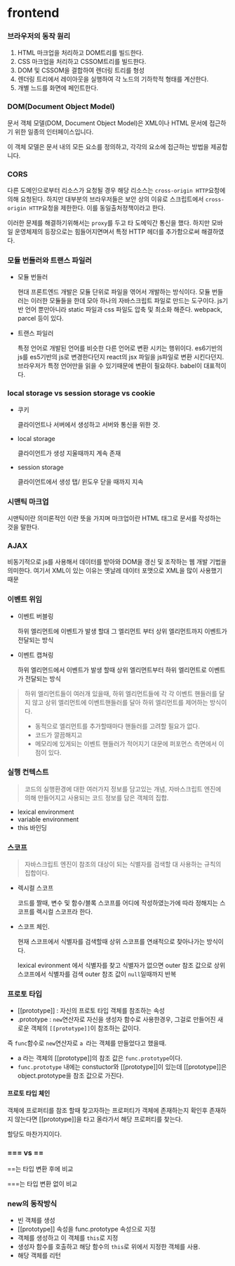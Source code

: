 # frontend

### 브라우저의 동작 원리

1. HTML 마크업을 처리하고 DOM트리를 빌드한다.
2. CSS 마크업을 처리하고 CSSOM트리를 빌드한다.
3. DOM 및 CSSOM을 결합하여 렌더링 트리를 형성
4. 렌더링 트리에서 레이아웃을 실행하여 각 노드의 기하학적 형태를 계산한다.
5. 개별 느드를 화면에 페인트한다.

### DOM(Document Object Model)

문서 객체 모델(DOM, Document Object Model)은 XML이나 HTML 문서에 접근하기 위한 일종의 인터페이스입니다.

이 객체 모델은 문서 내의 모든 요소를 정의하고, 각각의 요소에 접근하는 방법을 제공합니다.

### CORS

다른 도메인으로부터 리소스가 요청될 경우 해당 리소스는 `cross-origin HTTP`요청에 의해 요청된다. 하지만 대부분의 브라우저들은 보안 상의 이유로 스크립트에서 `cross-origin HTTP`요청을 제한한다. 이를 동일출처정책이라고 한다. 

이러한 문제를 해결하기위해서는 `proxy`를 두고 타 도메익간 통신을 했다. 하지만 모바일 운영체제의 등장으로는 힘들어지면며서 특정 HTTP 헤더를 추가함으로써 해결하였다.

### 모듈 번들러와 트랜스 파일러

- 모듈 번들러

  현대 프론트엔드 개발은 모듈 단위로 파일을 엮어서 개발하는 방식이다. 모듈 번들러는 이러한 모듈들을 한데 모아 하나의 자바스크립트 파일로 만드는 도구이다. js기반 언어 뿐만아니라 static 파일과 css 파일도 압축 및 최소화 해준다. webpack, parcel 등이 있다.

- 트랜스 파일러

  특정 언어로 개발된 언어를 비슷한 다른 언어로 변환 시키는 행위이다. es6기반의 js를 es5기반의 js로 변경한다던지 react의 jsx 파일을 js파일로 변환 시킨다던지. 브라우저가 특정 언어만을 읽을 수 있기때문에 변환이 필요하다. babel이 대표적이다.

### local storage vs session storage vs cookie

- 쿠키

  클라이언트나 서버에서 생성하고 서버와 통신을 위한 것.

- local storage

  클라이언트가 생성 지울때까지 계속 존재

- session storage

  클라이언트에서 생성 탭/ 윈도우 닫을 때까지 지속

### 시맨틱 마크업

시맨틱이란 의미론적인 이란 뜻을 가지며 마크업이란 HTML 태그로 문서를 작성하는 것을 말한다.

### AJAX

비동기적으로 js를 사용해서 데이터를 받아와 DOM을 갱신 및 조작하는 웹 개발 기법을 의미한다. 여기서 XML이 있는 이유는 옛날레 데이터 포맷으로 XML을 많이 사용했기 때문

### 이벤트 위임

- 이벤트 버블링

  하위 엘리먼트에 이벤트가 발생 할대 그 엘리먼트 부터 상위 엘리먼트까지 이벤트가 전달되는 방식

- 이벤트 캡쳐링

  하위 엘리먼드에서 이벤트가 발생 할때 상위 엘리먼트부터 하위 엘리먼트로 이벤트가 전달되는 방식

> 하위 엘리먼트들이 여러개 있을때, 하위 엘리먼트들에 각 각 이벤트 핸들러를 달지 않고 상위 엘리먼트에 이벤트핸들러를 달아 하위 엘리먼트를 제어하는 방식이다.
>
> - 동적으로 엘리먼트를 추가할때마다 핸들러를 고려할 필요가 없다.
> - 코드가 깔끔해지고
> - 메모리에 있게되는 이벤트 핸들러가 적어지기 대문에 퍼포먼스 측면에서 이점이 있다.

### 실행 컨텍스트

> 코드의 실행환경에 대한 여러가지 정보를 담고있는 개념, 자바스크립트 엔진에 의해 만들어지고 사용되는 코드 정보를 담은 객체의 집합.

- lexical environment
- variable environment
- this 바인딩

### 스코프

> 자바스크립트 엔진이 참조의 대상이 되는 식별자를 검색할 대 사용하는 규칙의 집합이다.

- 렉시컬 스코프

  코드를 짤때, 변수 및 함수/블록 스코프를 어디에 작성하였는가에 따라 정해지는 스코프를 렉시컬 스코프라 한다.

- 스코프 체인.

  현재 스코프에서 식별자를 검색할때 상위 스코프를 연쇄적으로 찾아나가는 방식이다.

  lexical evironment 에서 식별자를 찾고 식별자가 없으면 outer 참조 값으로 상위 스코프에서 식별자를 검색 outer 참조 값이 `null`일때까지 반복

### 프로토 타입

- [[prototype]] : 자신의 프로토 타입 객체를 참조하는 속성
- .prototype :  `new`연산자로 자신을 생성자 함수로 사용한경우, 그걸로 만들어진 새로운 객체의 `[[prototype]]`이 참조하는 값이다.

즉 `func`함수로 `new`연산자로 `a `라는 객체를 만들었다고 했을때.

- a 라는 객체의 [[prototype]]의 참조 값은 `func.prototype`이다. 
- `func.prototype` 내에는 constuctor와 [[prototype]]이 있는데 [[prototype]]은 object.prototype을 참조 값으로 가진다.

#### 프로토 타입 체인

객체에 프로퍼티를 참조 할때 찾고자하는 프로퍼티가 객체에 존재하는지 확인후 존재하지 않는다면 [[prototype]]을 타고 올라가서 해당 프로퍼티를 찾는다.

할당도 마찬가지이다.

### === vs ==

==는 타입 변환 후에 비교

===는 타입 변환 없이 비교

### new의 동작방식

- 빈 객체를 생성
- [[prototype]] 속성을 func.prototype 속성으로 지정
- 객체를 생성하고 이 객체를 `this`로 지정
- 생성자 함수를 호출하고 해당 함수의 `this`로 위에서 지정한 객체를 사용.
- 해당 객체를 리턴

